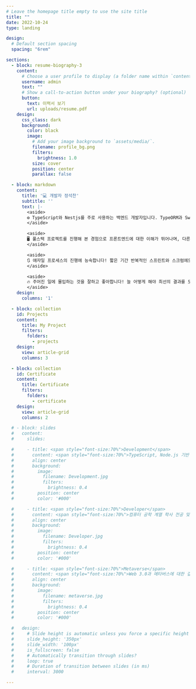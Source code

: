 ```yaml
---
# Leave the homepage title empty to use the site title
title: ""
date: 2022-10-24
type: landing

design:
  # Default section spacing
  spacing: "6rem"

sections:
  - block: resume-biography-3
    content:
      # Choose a user profile to display (a folder name within `content/authors/`)
      username: admin
      text: ""
      # Show a call-to-action button under your biography? (optional)
      button:
        text: 이력서 보기
        url: uploads/resume.pdf
    design:
      css_class: dark
      background:
        color: black
        image:
          # Add your image background to `assets/media/`.
          filename: profile_bg.png
          filters:
            brightness: 1.0
          size: cover
          position: center
          parallax: false

  - block: markdown
    content:
      title: '💻 개발자 정석찬'
      subtitle: ''
      text: |-
        <aside>
        ⚙ TypeScript와 Nestjs를 주로 사용하는 백엔드 개발자입니다. TypeORM과 Swagger와 같은 라이브러리를 자주 사용하고, 최근 고속 처리를 위해 Redis를 프로젝트에 적용했습니다.
        </aside>

        <aside>
        🖥 풀스택 프로젝트를 진행해 본 경험으로 프론트엔드에 대한 이해가 뛰어나며, 다른 역할의 구성원들과 긍정적인 협업을 기대할 수 있습니다.
        </aside>

        <aside>
        🔃 애자일 프로세스의 진행에 능숙합니다! 짧은 기간 반복적인 스프린트와 스크럼에도 지치지 않는 체력을 가지고 있으며 구성원과의 원활한 소통이 가능합니다.
        </aside>

        <aside>
        🔥 주어진 일에 몰입하는 것을 잘하고 좋아합니다! 늘 어떻게 해야 최선의 결과를 도출할 수 있는지를 잠들기 전까지 고민하고 스스로 끝맺음을 할 수 있습니다.
        </aside>
    design:
      columns: '1'

  - block: collection
    id: Projects
    content:
      title: My Project
      filters:
        folders:
          - projects
    design:
      view: article-grid
      columns: 3

  - block: collection
    id: Certificate
    content:
      title: Certificate
      filters:
        folders:
          - certificate
    design:
      view: article-grid
      columns: 2

  # - block: slides
  #   content:
  #     slides:

  #     - title: <span style="font-size:70%">Development</span>
  #       content: <span style="font-size:70%">TypeScript, Node.js 기반 프레임워크를 활용한 백엔드, 풀스택 개발<span style="font-size:70%">
  #       align: center
  #       background:
  #         image:
  #           filename: Development.jpg
  #           filters:
  #             brightness: 0.4
  #         position: center
  #         color: '#000'

  #     - title: <span style="font-size:70%">Developer</span>
  #       content: <span style="font-size:70%">컴퓨터 공학 계열 학사 전공 및 정보처리기사, SQLD 취득</span>
  #       align: center
  #       background:
  #         image:
  #           filename: Developer.jpg
  #           filters:
  #             brightness: 0.4
  #         position: center
  #         color: '#000'

  #     - title: <span style="font-size:70%">Metaverse</span>
  #       content: <span style="font-size:70%">Web 3.0과 메타버스에 대한 깊은 관심</span>
  #       align: center
  #       background:
  #         image:
  #           filename: metaverse.jpg
  #           filters:
  #             brightness: 0.4
  #         position: center
  #         color: '#000'

  #   design:
  #     # Slide height is automatic unless you force a specific height (e.g. '400px')
  #     slide_height: '350px'
  #     slide_width: '100px'
  #     is_fullscreen: false
  #     # Automatically transition through slides?
  #     loop: true
  #     # Duration of transition between slides (in ms)
  #     interval: 3000

---
```


